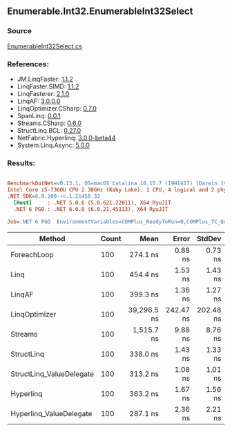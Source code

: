 ﻿## Enumerable.Int32.EnumerableInt32Select

### Source
[EnumerableInt32Select.cs](../LinqBenchmarks/Enumerable/Int32/EnumerableInt32Select.cs)

### References:
- JM.LinqFaster: [1.1.2](https://www.nuget.org/packages/JM.LinqFaster/1.1.2)
- LinqFaster.SIMD: [1.1.2](https://www.nuget.org/packages/LinqFaster.SIMD/1.0.3)
- LinqFasterer: [2.1.0](https://www.nuget.org/packages/LinqFasterer/2.1.0)
- LinqAF: [3.0.0.0](https://www.nuget.org/packages/LinqAF/3.0.0.0)
- LinqOptimizer.CSharp: [0.7.0](https://www.nuget.org/packages/LinqOptimizer.CSharp/0.7.0)
- SpanLinq: [0.0.1](https://www.nuget.org/packages/SpanLinq/0.0.1)
- Streams.CSharp: [0.6.0](https://www.nuget.org/packages/Streams.CSharp/0.6.0)
- StructLinq.BCL: [0.27.0](https://www.nuget.org/packages/StructLinq/0.27.0)
- NetFabric.Hyperlinq: [3.0.0-beta44](https://www.nuget.org/packages/NetFabric.Hyperlinq/3.0.0-beta44)
- System.Linq.Async: [5.0.0](https://www.nuget.org/packages/System.Linq.Async/5.0.0)

### Results:
``` ini

BenchmarkDotNet=v0.13.1, OS=macOS Catalina 10.15.7 (19H1417) [Darwin 19.6.0]
Intel Core i5-7360U CPU 2.30GHz (Kaby Lake), 1 CPU, 4 logical and 2 physical cores
.NET SDK=6.0.100-rc.1.21458.32
  [Host]     : .NET 5.0.6 (5.0.621.22011), X64 RyuJIT
  .NET 6 PGO : .NET 6.0.0 (6.0.21.45113), X64 RyuJIT

Job=.NET 6 PGO  EnvironmentVariables=COMPlus_ReadyToRun=0,COMPlus_TC_QuickJitForLoops=1,COMPlus_TieredPGO=1  Runtime=.NET 6.0  

```
|                   Method | Count |        Mean |     Error |    StdDev |          Ratio | RatioSD |   Gen 0 | Allocated |
|------------------------- |------ |------------:|----------:|----------:|---------------:|--------:|--------:|----------:|
|              ForeachLoop |   100 |    274.1 ns |   0.88 ns |   0.73 ns |       baseline |         |  0.0191 |      40 B |
|                     Linq |   100 |    454.4 ns |   1.53 ns |   1.43 ns |   1.66x slower |   0.01x |  0.0458 |      96 B |
|                   LinqAF |   100 |    399.3 ns |   1.36 ns |   1.27 ns |   1.46x slower |   0.01x |  0.0191 |      40 B |
|            LinqOptimizer |   100 | 39,296.5 ns | 242.47 ns | 202.48 ns | 143.35x slower |   0.87x | 13.5498 |  28,431 B |
|                  Streams |   100 |  1,515.7 ns |   9.88 ns |   8.76 ns |   5.53x slower |   0.04x |  0.2823 |     592 B |
|               StructLinq |   100 |    338.0 ns |   1.43 ns |   1.33 ns |   1.23x slower |   0.01x |  0.0305 |      64 B |
| StructLinq_ValueDelegate |   100 |    313.2 ns |   1.08 ns |   1.01 ns |   1.14x slower |   0.00x |  0.0191 |      40 B |
|                Hyperlinq |   100 |    363.2 ns |   1.67 ns |   1.56 ns |   1.32x slower |   0.01x |  0.0191 |      40 B |
|  Hyperlinq_ValueDelegate |   100 |    287.1 ns |   2.36 ns |   2.21 ns |   1.05x slower |   0.00x |  0.0191 |      40 B |
